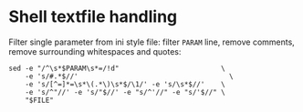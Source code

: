 Shell textfile handling
=======================


Filter single parameter from ini style file: filter `PARAM` line, remove
comments, remove surrounding  whitespaces and quotes:

    sed -e "/^\s*$PARAM\s*=/!d"                         \
        -e 's/#.*$//'                                     \
        -e 's/[^=]*=\s*\(.*\)\s*$/\1/' -e 's/\s*$//'    \
        -e 's/^"//' -e 's/"$//' -e "s/^'//" -e "s/'$//" \
        "$FILE"
